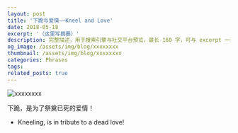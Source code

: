 ```yaml
---
layout: post
title: '下跪与爱情——Kneel and Love'
date: 2018-05-18
excerpt: '（这里写摘要）'
description: 完整描述，用于搜索引擎与社交平台预览，最长 160 字，可与 excerpt 一致
og_image: /assets/img/blog/xxxxxxxx
thumbnail: /assets/img/blog/xxxxxxxx
categories: Phrases
tags: 
related_posts: true
---
```


<img src="/assets/img/blog/xxxxxxxx" alt="xxxxxxxx">

下跪，是为了祭奠已死的爱情！

- Kneeling, is in tribute to a dead love!